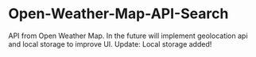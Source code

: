 # Open-Weather-Map-API-Search

API from Open Weather Map. In the future will implement geolocation api and local storage to improve UI.
Update: Local storage added!
